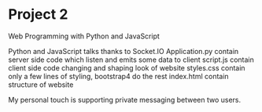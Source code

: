 # Project 2

Web Programming with Python and JavaScript



Python and JavaScript talks thanks to Socket.IO
Application.py contain server side code which listen and emits some data to client
script.js contain client side code changing and shaping look of website
styles.css contain only a few lines of styling, bootstrap4 do the rest
index.html contain structure of website

My personal touch is supporting private messaging between two users.
